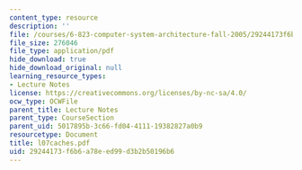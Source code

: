 ```yaml
---
content_type: resource
description: ''
file: /courses/6-823-computer-system-architecture-fall-2005/29244173f6b6a78eed99d3b2b50196b6_l07caches.pdf
file_size: 276046
file_type: application/pdf
hide_download: true
hide_download_original: null
learning_resource_types:
- Lecture Notes
license: https://creativecommons.org/licenses/by-nc-sa/4.0/
ocw_type: OCWFile
parent_title: Lecture Notes
parent_type: CourseSection
parent_uid: 5017895b-3c66-fd04-4111-19382827a0b9
resourcetype: Document
title: l07caches.pdf
uid: 29244173-f6b6-a78e-ed99-d3b2b50196b6
---
```

